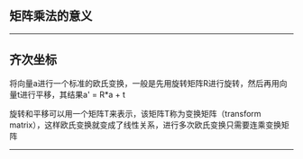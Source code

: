 ## 矩阵乘法的意义


---

## 齐次坐标

将向量a进行一个标准的欧氏变换，一般是先用旋转矩阵R进行旋转，然后再用向量t进行平移，其结果a' = R*a + t

旋转和平移可以用一个矩阵T来表示，该矩阵T称为变换矩阵（transform matrix），这样欧氏变换就变成了线性关系，进行多次欧氏变换只需要连乘变换矩阵

---